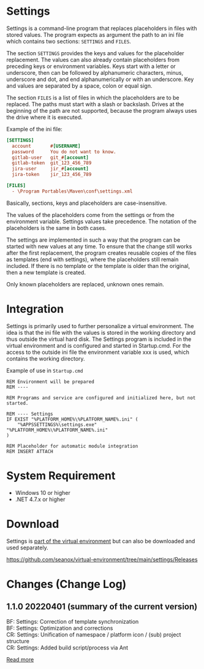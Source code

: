 # Settings
Settings is a command-line program that replaces placeholders in files with
stored values. The program expects as argument the path to an ini file which
contains two sections: `SETTINGS` and `FILES`.

The section `SETTINGS` provides the keys and values for the placeholder
replacement. The values can also already contain placeholders from preceding
keys or environment variables. Keys start with a letter or underscore, then can
be followed by alphanumeric characters, minus, underscore and dot, and end
alphanumerically or with an underscore. Key and values are separated by a
space, colon or equal sign.

The section `FILES` is a list of files in which the placeholders are to be
replaced. The paths must start with a slash or backslash. Drives at the
beginning of the path are not supported, because the program always uses the
drive where it is executed.

Example of the ini file:

```ini
[SETTINGS]
  account       #[USERNAME]
  password      You do not want to know.
  gitlab-user   git_#[account]
  gitlab-token  git_123_456_789
  jira-user     jir_#[account] 
  jira-token    jir_123_456_789

[FILES]
  - \Program Portables\Maven\conf\settings.xml
```

Basically, sections, keys and placeholders are case-insensitive.

The values of the placeholders come from the settings or from the environment
variable. Settings values take precedence. The notation of the placeholders is
the same in both cases.

The settings are implemented in such a way that the program can be started with
new values at any time. To ensure that the change still works after the first
replacement, the program creates reusable copies of the files as templates (end
with settings), where the placeholders still remain included. If there is no
template or the template is older than the original, then a new template is
created.

Only known placeholders are replaced, unknown ones remain.


# Integration
Settings is primarily used to further personalize a virtual environment. The
idea is that the ini file with the values is stored in the working directory
and thus outside the virtual hard disk. The Settings program is included in the
virtual environment and is configured and started in Startup.cmd. For the
access to the outside ini file the environment variable xxx is used, which
contains the working directory.

Example of use in `Startup.cmd`

```
REM Environment will be prepared
REM ----

REM Programs and service are configured and initialized here, but not started.

REM ---- Settings
IF EXIST "%PLATFORM_HOME%\%PLATFORM_NAME%.ini" (
    "%APPSSETTINGS%\settings.exe" "%PLATFORM_HOME%\%PLATFORM_NAME%.ini"
)

REM Placeholder for automatic module integration
REM INSERT ATTACH
```


# System Requirement
- Windows 10 or higher
- .NET 4.7.x or higher


# Download
Settings is [part of the virtual environment](https://github.com/seanox/virtual-environment/tree/main/platform/Resources/platform/Settings)
but can also be downloaded and used separately.

https://github.com/seanox/virtual-environment/tree/main/settings/Releases


# Changes (Change Log)
## 1.1.0 20220401 (summary of the current version)  
BF: Settings: Correction of template synchronization  
BF: Settings: Optimization and corrections  
CR: Settings: Unification of namespace / platform icon / (sub) project structure  
CR: Settings: Added build script/process via Ant  

[Read more](https://raw.githubusercontent.com/seanox/virtual-environment-creator/master/settings/CHANGES)
